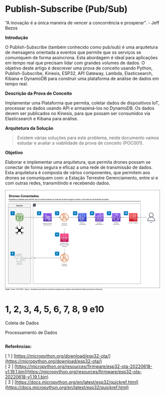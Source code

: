 # Publish-Subscribe (Pub/Sub)


“A inovação é a única maneira de vencer a concorrência e prosperar”. - Jeff Bezos


**Introdução**


O Publish-Subscribe (também conhecido como pub/sub) é uma arquitetura de mensagens orientada a eventos que permite que os serviços se comuniquem de forma assíncrona. Esta abordagem é ideal para aplicações em tempo real que precisam lidar com grandes volumes de dados. O objetivo deste artigo é descrever uma prova de conceito usando Python, Publish-Subscribe, Kinesis, ESP32, API Gateway, Lambda, Elasticsearch, Kibana e DynamoDB para construir uma plataforma de análise de dados em tempo real.


**Descrição da Prova de Conceito**


Implamentar uma Plataforma que permita, coletar dados de dispositivos IoT, processar os dados usando API e armazená-los no DynamoDB. Os dados devem ser publicados no Kinesis, para que possam ser consumidos via Elasticsearch e Kibana para análise.


**Arquitetura da Solução**


>Existem várias soluções para este problema, neste documento vamos estudar e avaliar a viabilidade da prova de conceito (POC001).


**Objetivo**

Elaborar e implementar uma arquitetura, que permita drones possam se conectar de forma segura e eficaz a uma rede de transmissão de dados. Esta arquitetura é composta de vários componentes, que permitem aos drones se comuniquem com: a Estação Terrestre Gerenciamento, entre si e com outras redes, transmitindo e recebendo dados.


![](img/fig1.png)


# 1, 2, 3, 4, 5, 6, 7, 8, 9 e10 


Coleta de Dados


Processamento de Dados




```python

```

**Referências:**


[ 1 ] [https://micropython.org/download/esp32-ota/](https://micropython.org/download/esp32-ota/)<br>
[ 2 ] [https://micropython.org/resources/firmware/esp32-ota-20220618-v1.19.1.bin](https://micropython.org/resources/firmware/esp32-ota-20220618-v1.19.1.bin)<br>
[ 3 ] [https://docs.micropython.org/en/latest/esp32/quickref.html](https://docs.micropython.org/en/latest/esp32/quickref.html)<br>

```python

```
